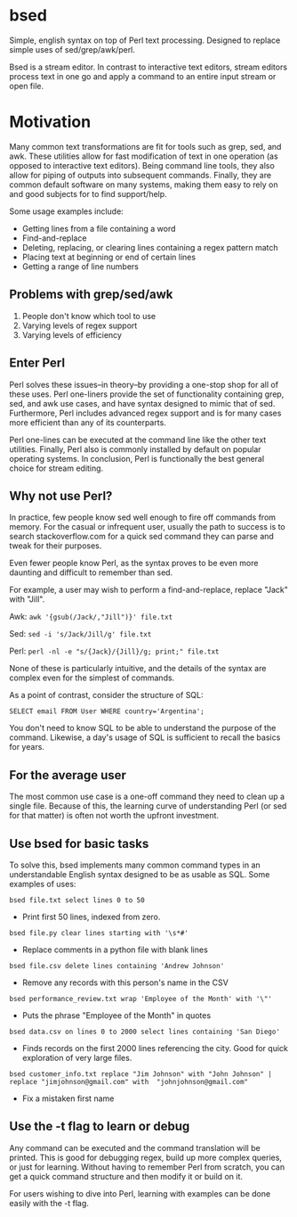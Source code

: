 # bsed
Simple, english syntax on top of Perl text processing. Designed to replace simple uses of sed/grep/awk/perl.


Bsed is a stream editor. In contrast to interactive text editors, stream editors process text in one go and 
apply a command to an entire input stream or open file. 


# Motivation
Many common text transformations are fit for tools such as grep, sed, and awk. These utilities allow for fast 
modification of text in one operation (as opposed to interactive text editors). Being command line tools, they also 
allow for piping of outputs into subsequent commands. Finally, they are common default software on many systems, 
making them easy to rely on and good subjects for to find support/help.
 
 Some usage examples include:
  - Getting lines from a file containing a word
  - Find-and-replace
  - Deleting, replacing, or clearing lines containing a regex pattern match
  - Placing text at beginning or end of certain lines
  - Getting a range of line numbers

## Problems with grep/sed/awk

1. People don't know which tool to use
2. Varying levels of regex support
3. Varying levels of efficiency

## Enter Perl

Perl solves these issues–in theory–by providing a one-stop shop for all of these uses. 
Perl one-liners provide the set of functionality containing grep, sed, and awk use cases, and have syntax designed to
 mimic that of sed. Furthermore, Perl includes advanced regex support and is for many cases more efficient than any of 
 its counterparts. 

Perl one-lines can be executed at the command line like the other text utilities. Finally, Perl also is commonly 
installed by default on popular operating systems. In conclusion, Perl is functionally the best general choice for 
stream editing.

## Why not use Perl?

In practice, few people know sed well enough to fire off commands from memory. For the casual or infrequent user, 
usually the path to success is to search stackoverflow.com for a quick sed command they can parse and tweak for their purposes. 

Even fewer people know Perl, as the syntax proves to be even more daunting and difficult to remember than sed. 

For example, a user may wish to perform a find-and-replace, replace "Jack" with "Jill".

Awk: `awk '{gsub(/Jack/,"Jill")}' file.txt`

Sed: `sed -i 's/Jack/Jill/g' file.txt`

Perl: `perl -nl -e "s/{Jack}/{Jill}/g; print;" file.txt` 

None of these is particularly intuitive, and the details of the syntax are complex even for the simplest of commands.

As a point of contrast, consider the structure of SQL:

`SELECT email FROM User WHERE country='Argentina';`

You don't need to know SQL to be able to understand the purpose of the command. Likewise, a day's usage of SQL is 
sufficient to recall the basics for years.

## For the average user

The most common use case is a one-off command they need to clean up a single file. Because of this, the learning 
curve of understanding Perl (or sed for that matter) is often not worth the upfront investment.

## Use bsed for basic tasks

To solve this, bsed implements many common command types in an understandable English syntax designed to be as usable
 as SQL. Some examples of uses:
 
 `bsed file.txt select lines 0 to 50`
 
 - Print first 50 lines, indexed from zero.
 
 `bsed file.py clear lines starting with '\s*#'`
 
 - Replace comments in a python file with blank lines
 
 `bsed file.csv delete lines containing 'Andrew Johnson'` 
 
 - Remove any records with this person's name in the CSV
 
 `bsed performance_review.txt wrap 'Employee of the Month' with '\"'`
 
 - Puts the phrase "Employee of the Month" in quotes
 
 `bsed data.csv on lines 0 to 2000 select lines containing 'San Diego'`
 
 - Finds records on the first 2000 lines referencing the city. Good for quick exploration of very large files.
 
 `bsed customer_info.txt replace "Jim Johnson" with "John Johnson" | replace "jimjohnson@gmail.com" with 
 "johnjohnson@gmail.com"`
 
 - Fix a mistaken first name
 
 ## Use the -t flag to learn or debug
 
 Any command can be executed and the command translation will be printed. This is good for debugging regex, build up 
 more complex queries, or just for learning. Without having to remember Perl from scratch, you can get a quick 
 command structure and then modify it or build on it. 
 
 For users wishing to dive into Perl, learning with examples can be done easily with the -t flag.